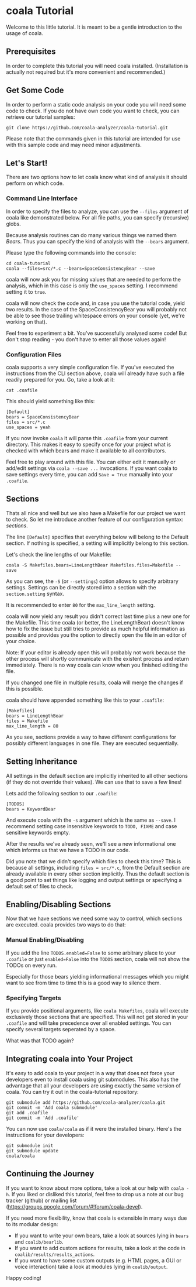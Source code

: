 # coala Tutorial

Welcome to this little tutorial. It is meant to be a gentle introduction to the
usage of coala.

## Prerequisites

In order to complete this tutorial you will need coala installed. (Installation
is actually not required but it's more convenient and recommended.)

## Get Some Code

In order to perform a static code analysis on your code you will need some code
to check. If you do not have own code you want to check, you can retrieve our
tutorial samples:

```
git clone https://github.com/coala-analyzer/coala-tutorial.git
```

Please note that the commands given in this tutorial are intended for use with
this sample code and may need minor adjustments.

## Let's Start!

There are two options how to let coala know what kind of analysis it should
perform on which code.

### Command Line Interface

In order to specify the files to analyze, you can use the `--files` argument of
coala like demonstrated below. For all file paths, you can specify (recursive)
globs.

Because analysis routines can do many various things we named them _Bears_.
Thus you can specify the kind of analysis with the `--bears` argument.

Please type the following commands into the console:
```
cd coala-tutorial
coala --files=src/*.c --bears=SpaceConsistencyBear --save
```

coala will now ask you for missing values that are needed to perform the
analysis, which in this case is only the `use_spaces` setting. I recommend
setting it to `true`.

coala will now check the code and, in case you use the tutorial code, yield two
results. In the case of the SpaceConsistencyBear you will probably not be able
to see those trailing whitespace errors on your console (yet, we're working on
that).

Feel free to experiment a bit. You've successfully analysed some code! But
don't stop reading - you don't have to enter all those values again!

### Configuration Files

coala supports a very simple configuration file. If you've executed the
instructions from the CLI section above, coala will already have such a file
readily prepared for you. Go, take a look at it:

```
cat .coafile
```

This should yield something like this:

```
[Default]
bears = SpaceConsistencyBear
files = src/*.c
use_spaces = yeah
```

If you now invoke `coala` it will parse this `.coafile` from your current
directory. This makes it easy to specify once for your project what is checked
with which bears and make it available to all contributors.

Feel free to play around with this file. You can either edit it manually or
add/edit settings via `coala --save ...` invocations. If you want coala to save
settings every time, you can add `Save = True` manually into your `.coafile`.

## Sections

Thats all nice and well but we also have a Makefile for our project we want to
check. So let me introduce another feature of our configuration syntax:
_sections_.

The line `[Default]` specifies that everything below will belong to the Default
section. If nothing is specified, a setting will implicitly belong to this
section.

Let's check the line lengths of our Makefile:

```
coala -S Makefiles.bears=LineLengthBear Makefiles.files=Makefile --save
```

As you can see, the `-S` (or `--settings`) option allows to specify arbitrary
settings. Settings can be directly stored into a section with the
`section.setting` syntax.

It is recommended to enter `80` for the `max_line_length` setting.

coala will now yield any result you didn't correct last time plus a new one
for the Makefile. This time coala (or better, the LineLengthBear) doesn't know
how to fix the issue but still tries to provide as much helpful information as
possible and provides you the option to directly open the file in an editor
of your choice.

Note: If your editor is already open this will probably not work because the
other process will shortly communicate with the existent process and return
immediately. There is no way coala can know when you finished editing the file.

If you changed one file in multiple results, coala will merge the changes if
this is possible.

coala should have appended something like this to your `.coafile`:
```
[Makefiles]
bears = LineLengthBear
files = Makefile
max_line_length = 80
```

As you see, sections provide a way to have different configurations for
possibly different languages in one file. They are executed sequentially.

## Setting Inheritance

All settings in the default section are implicitly inherited to all other
sections (if they do not override their values). We can use that to save a few
lines!

Lets add the following section to our `.coafile`:

```
[TODOS]
bears = KeywordBear
```

And execute coala with the `-s` argument which is the same as `--save`. I
recommend setting case insensitive keywords to `TODO, FIXME` and case sensitive
keywords empty.

After the results we've already seen, we'll see a new informational one which
informs us that we have a TODO in our code.

Did you note that we didn't specify which files to check this time? This is
because all settings, including `files = src/*.c`, from the Default section
are already available in every other section implicitly. Thus the default
section is a good point to set things like logging and output settings or
specifying a default set of files to check.

## Enabling/Disabling Sections

Now that we have sections we need some way to control, which sections are
executed. coala provides two ways to do that:

### Manual Enabling/Disabling

If you add the line `TODOS.enabled=False` to some arbitrary place to
your `.coafile` or just `enabled=False` into the `TODOS` section, coala will
not show the TODOs on every run.

Especially for those bears yielding informational messages which you might want
to see from time to time this is a good way to silence them.

### Specifying Targets

If you provide positional arguments, like `coala Makefiles`, coala will execute
exclusively those sections that are specified. This will not get stored in your
`.coafile` and will take precedence over all enabled settings. You can specify
several targets seperated by a space.

What was that TODO again?

## Integrating coala into Your Project

It's easy to add coala to your project in a way that does not force your
developers even to install coala using git submodules. This also has the
advantage that all your developers are using exactly the same version of coala.
You can try it out in the coala-tutorial repository:

```
git submodule add https://github.com/coala-analyzer/coala.git
git commit -m 'Add coala submodule'
git add .coafile
git commit -m 'Add .coafile'
```

You can now use `coala/coala` as if it were the installed binary. Here's the
instructions for your developers:

```
git submodule init
git submodule update
coala/coala
```

## Continuing the Journey

If you want to know about more options, take a look at our help with
`coala -h`. If you liked or disliked this tutorial, feel free to drop us a note
at our bug tracker (github) or mailing list
(https://groups.google.com/forum/#!forum/coala-devel).

If you need more flexibility, know that coala is extensible in many ways due to
its modular design:

 * If you want to write your own bears, take a look at sources lying in `bears`
   and `coalib/bearlib`.
 * If you want to add custom actions for results, take a look at the code in
   `coalib/results/results_actions`.
 * If you want to have some custom outputs (e.g. HTML pages, a GUI or voice
   interaction) take a look at modules lying in `coalib/output`.

Happy coding!
